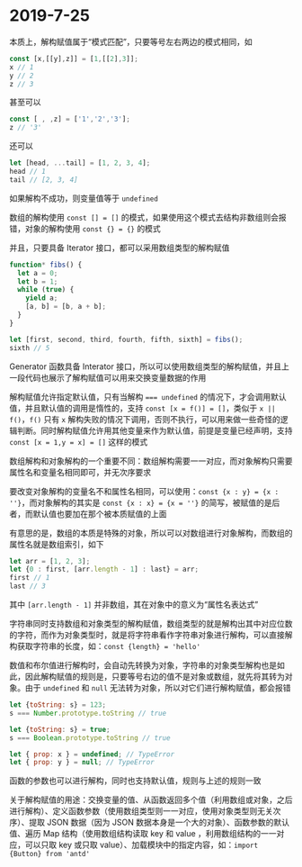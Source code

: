 # 2019-7-25

本质上，解构赋值属于“模式匹配”，只要等号左右两边的模式相同，如

```JavaScript
const [x,[[y],z]] = [1,[[2],3]];
x // 1
y // 2
z // 3
```

甚至可以

```JavaScript
const [ , ,z] = ['1','2','3'];
z // '3'
```

还可以

```JavaScript
let [head, ...tail] = [1, 2, 3, 4];
head // 1
tail // [2, 3, 4]
```

如果解构不成功，则变量值等于 `undefined`

数组的解构使用 `const [] = []` 的模式，如果使用这个模式去结构非数组则会报错，对象的解构使用 `const {} = {}` 的模式

并且，只要具备 Iterator 接口，都可以采用数组类型的解构赋值

```JavaScript
function* fibs() {
  let a = 0;
  let b = 1;
  while (true) {
    yield a;
    [a, b] = [b, a + b];
  }
}

let [first, second, third, fourth, fifth, sixth] = fibs();
sixth // 5
```

Generator 函数具备 Interator 接口，所以可以使用数组类型的解构赋值，并且上一段代码也展示了解构赋值可以用来交换变量数据的作用

解构赋值允许指定默认值，只有当解构 `=== undefined` 的情况下，才会调用默认值，并且默认值的调用是惰性的，支持 `const [x = f()] = []`，类似于 `x || f()`，`f()` 只有 `x` 解构失败的情况下调用，否则不执行，可以用来做一些奇怪的逻辑判断。同时解构赋值允许用其他变量来作为默认值，前提是变量已经声明，支持 `const [x = 1,y = x] = []` 这样的模式

数组解构和对象解构的一个重要不同：数组解构需要一一对应，而对象解构只需要属性名和变量名相同即可，并无次序要求

要改变对象解构的变量名不和属性名相同，可以使用：`const {x : y} = {x : ''}`，而对象解构的其实是 `const {x : x} = {x = ''}` 的简写，被赋值的是后者，而默认值也要加在那个被本质赋值的上面

有意思的是，数组的本质是特殊的对象，所以可以对数组进行对象解构，而数组的属性名就是数组索引，如下

```JavaScript
let arr = [1, 2, 3];
let {0 : first, [arr.length - 1] : last} = arr;
first // 1
last // 3
```

其中 `[arr.length - 1]` 并非数组，其在对象中的意义为“属性名表达式”

字符串同时支持数组和对象类型的解构赋值，数组类型的就是解构出其中对应位数的字符，而作为对象类型时，就是将字符串看作字符串对象进行解构，可以直接解构获取字符串的长度，如：`const {length} = 'hello'`

数值和布尔值进行解构时，会自动先转换为对象，字符串的对象类型解构也是如此，因此解构赋值的规则是，只要等号右边的值不是对象或数组，就先将其转为对象。由于 `undefined` 和 `null` 无法转为对象，所以对它们进行解构赋值，都会报错

```JavaScript
let {toString: s} = 123;
s === Number.prototype.toString // true

let {toString: s} = true;
s === Boolean.prototype.toString // true

let { prop: x } = undefined; // TypeError
let { prop: y } = null; // TypeError
```

函数的参数也可以进行解构，同时也支持默认值，规则与上述的规则一致

关于解构赋值的用途：交换变量的值、从函数返回多个值（利用数组或对象，之后进行解构）、定义函数参数（使用数组类型则一一对应，使用对象类型则无关次序）、提取 JSON 数据（因为 JSON 数据本身是一个大的对象）、函数参数的默认值、遍历 Map 结构（使用数组结构读取 key 和 value ，利用数组结构的一一对应，可以只取 key 或只取 value）、加载模块中的指定内容，如：`import {Button} from 'antd'`
